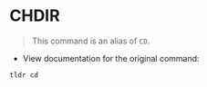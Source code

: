 # CHDIR

> This command is an alias of `CD`.

- View documentation for the original command:

`tldr cd`
